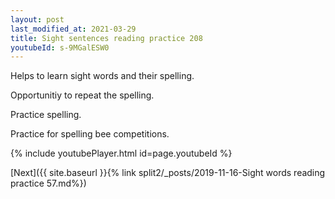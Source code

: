```yaml
---
layout: post
last_modified_at: 2021-03-29
title: Sight sentences reading practice 208
youtubeId: s-9MGalESW0
---
```

 
 
Helps to learn sight words and their spelling.

Opportunitiy to repeat the spelling. 

Practice spelling. 
 
Practice for spelling bee competitions. 
 
{% include youtubePlayer.html id=page.youtubeId %}
 
 

[Next]({{ site.baseurl }}{% link  split2/_posts/2019-11-16-Sight words reading practice 57.md%})
 
